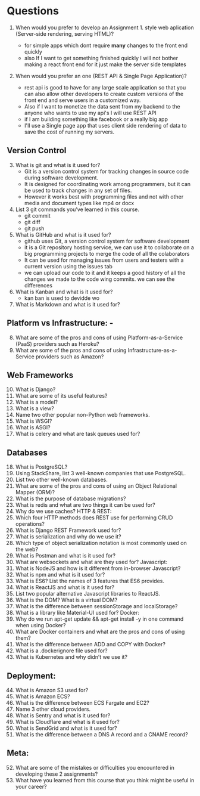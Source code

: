 # Questions

1. When would you prefer to develop an Assignment 1.  style web aplication (Server-side rendering, serving HTML)?
    - for simple apps which dont require **many** changes to the front end quickly
    - also If I want to get something finished quickly I will not bother making a react front end for it just make the server side templates

2. When would you prefer an  one (REST API & Single Page Application)?
    - rest api is good to have for any large scale application so that you can also allow other developers to create custom versions of the front end and serve users in a customized way.
    - Also if I want to monetize the data sent from my backend to the anyone who wants to use my api's I will use REST API
    - if I am building something like facebook or a really big app
    - I'll use a Single page app that uses client side rendering of data to save the cost of running my servers.

## Version Control

3. What is git and what is it used for?
    - Git  is a version control system for tracking changes in source code during software development. 
    - It is designed for coordinating work among programmers, but it can be used to track changes in any set of files.
    - However it works best with programming files and not with other media and document types like mp4 or docx 
4. List 3 git commands you’ve learned in this course.
    - git commit
    - git diff
    - git push
5. What is GitHub and what is it used for?
    - github uses Git, a version control system for software development
    - it is a Git repository hosting service, we can use it to collaborate on a big programming projects to merge the code of all the colaborators
    - It can be used for managing issues from users and testers with a current version using the issues tab
    - we  can upload our code to it and it keeps a good history of all the changes we made to the code wing commits. we can see the differences
6. What is Kanban and what is it used for? 
    - kan ban is used to devidde wo
7. What is Markdown and what is it used for?

## Platform vs Infrastructure: -
8. What are some of the pros and cons of using Platform-as-a-Service (PaaS) providers such as Heroku?
9.  What are some of the pros and cons of using Infrastructure-as-a-Service providers such as Amazon?
## Web Frameworks
10. What is Django?
11. What are some of its useful features? 
12. What is a model?
13. What is a view?
14. Name two other popular non-Python web frameworks.
15. What is WSGI?
16. What is ASGI?
17. What is celery and what are task queues used for?
## Databases
18. What is PostgreSQL?
19. Using StackShare, list 3 well-known companies that use PostgreSQL. 
20. List two other well-known databases.
21. What are some of the pros and cons of using an Object Relational Mapper (ORM)?
22. What is the purpose of database migrations?
23. What is redis and what are two things it can be used for?
24. Why do we use caches? HTTP & REST: 
25. Which four HTTP methods does REST use for performing CRUD operations?
26. What is Django REST Framework used for?
27. What is serialization and why do we use it?
28. Which type of object serialization notation is most commonly used on the web?
29. What is Postman and what is it used for?
30. What are websockets and what are they used for? Javascript: 
31. What is NodeJS and how is it different from in-browser Javascript?
32. What is npm and what is it used for?
33. What is ES6? List the names of 3 features that ES6 provides.
34. What is ReactJS and what is it used for?
35. List two popular alternative Javascript libraries to ReactJS. 
36. What is the DOM? What is a virtual DOM?
37. What is the difference between sessionStorage and localStorage? 
38. What is a library like Material-UI used for? Docker: 
39. Why do we run apt-get update && apt-get install -y in one command when using Docker? 
40. What are Docker containers and what are the pros and cons of using them?
41. What is the difference between ADD and COPY with Docker?
42. What is a .dockerignore file used for?
43. What is Kubernetes and why didn’t we use it? 
## Deployment: 
44. What is Amazon S3 used for? 
45. What is Amazon ECS? 
46. What is the difference between ECS Fargate and EC2? 
47. Name 3 other cloud providers. 
48. What is Sentry and what is it used for? 
49. What is Cloudflare and what is it used for? 
50. What is SendGrid and what is it used for? 
51. What is the difference between a DNS A record and a CNAME record?
## Meta: 
52. What are some of the mistakes or difficulties you encountered in developing these 2 assignments? 
53. What have you learned from this course that you think might be useful in your career?
